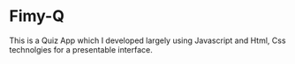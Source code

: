 # Fimy-Q
This is a Quiz App which I developed largely using Javascript and Html, Css technolgies for a presentable interface.

